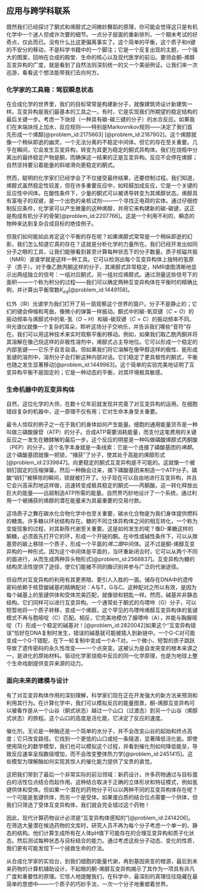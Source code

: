## 应用与跨学科联系

既然我们已经探讨了酮式和烯醇式之间微妙舞蹈的原理，你可能会觉得这只是有机化学中一个迷人但或许次要的细节。一点分子层面的重新排列，一个期末考试的好奇点，仅此而已。没有什么比这更偏离事实了。这个简单的平衡，这个质子和π键的不安分的移动，不是科学书籍中的一个脚注；它是一个反复出现的主题，一个强大的图案，回响在合成的殿堂、生命的核心以及现代医学的前沿。要领会酮-烯醇互变异构的广度，就是看到了自然法则深刻统一的又一个美丽例证。让我们来一次巡游，看看这个想法能带我们去向何方。

### 化学家的工具箱：驾驭瞬息状态

在合成化学的世界里，我们的目标常常是构建新分子，就像建筑师设计新建筑一样。互变异构是我们最基本的工具之一。有时，它是实现我们所期望的稳定结构的最后关键一步。考虑一下炔烃（一种具有碳-碳三键的分子）的水合反应。如果我们在末端炔烃上加水，反应规则——特别是Markovnikov规则——决定了我们首先形成一个烯醇[@problem_id:2175663] [@problem_id:2187902]。这个烯醇就像一个稍纵即逝的幽灵，一个无法分离的不稳定中间体。但它的存在至关重要。几乎在瞬间，它会发生互变异构，转变为其更为稳定的酮式异构体。我们在烧瓶中分离出的最终稳定产物是酮，而确保这一结果的正是互变异构。反应不会停在烯醇；自然坚持要沿着能量的斜坡滑向更稳定的酮式。

然而，聪明的化学家们已经学会了不仅接受最终结果，还要控制过程。我们知道，烯醇式虽然稳定性较差，但在许多重要反应中，如羟醛加成反应，它是一个关键的反应性中间体。在酸性条件下，少量的酮式可以被诱导转变为其烯醇状态。烯醇具有富电子的双键，是一个出色的亲核试剂——一个寻找正电荷的实体。通过仔细控制反应条件，化学家可以产生微量的这种烯醇，并用它来构建新的碳-碳键，这正是构成有机分子的骨架[@problem_id:2207766]。这是一个利用不利的、瞬态的物种来达到复杂合成目标的绝佳例子。

但我们如何能如此肯定这个平衡的存在呢？如果烯醇式常常是一个稍纵即逝的幻影，我们怎么知道它真的存在？这就是分析化学的力量所在。我们已经开发出如同分子之眼的工具，让我们能够看到甚至计算每种状态下的分子数量。质子核磁共振（NMR）波谱学就是这样一种工具。它可以检测出每个互变异构体上独特的氢原子（质子）。对于像乙酰丙酮这样的分子，其烯醇式异常稳定，NMR谱图清晰地显示出两组独立的信号：一组对应酮式，另一组对应烯醇式。通过测量这些信号下的面积——一个称为积分的过程——我们可以确定两种互变异构体在平衡时的精确比例，并计算出平衡常数$K_{eq}$[@problem_id:1449158]。

红外（IR）光谱学为我们打开了另一扇观察这个世界的窗户。分子不是静止的；它们的键会伸缩和弯曲，像微小的弹簧一样振动。酮式中的碳-氧双键（$C=O$）的振动频率与烯醇式中的氧-氢（$O-H$）和碳-碳双键（$C=C$）的振动频率不同。IR光谱仪就像一个复杂的耳朵，聆听这场分子交响乐，并告诉我们哪些“音符”存在。我们可以用这种技术来实时观察平衡的移动。例如，如果我们取乙酰丙酮并将其溶解在像己烷这样的非极性溶剂中，烯醇式占主导地位。它可以形成一个稳定的内部氢键——它乐于自言自语。但如果我们将它溶解在像甲醇这样的极性、能形成氢键的溶剂中，溶剂分子会打断这种内部对话。它们稳定了更具极性的酮式，平衡也随之发生显著移动[@problem_id:1449963]。这个简单的实验完美地证明了互变异构平衡不是固定的；它是一种动态的平衡，对其环境极其敏感。

### 生命机器中的互变异构体

自然，这位化学的大师，在数十亿年前就发现并完善了对互变异构的运用。在细胞错综复杂的机器中，这一原理不仅有用；它对生命本身至关重要。

最令人惊叹的例子之一在于我们的身体如何产生能量。细胞的通用能量货币是一种叫做三磷酸腺苷（ATP）的分子。合成ATP需要消耗能量，而支付这笔费用的关键反应之一发生在糖酵解的最后一步。这个反应的明星是一种叫做磷酸烯醇式丙酮酸（PEP）的分子。这个名字本身就是一条线索：它是一个连接了磷酸基团的*烯醇*。这个磷酸基团就像一把锁，“捕获”了分子，使其处于高能的烯醇形式[@problem_id:2339847]。向更稳定的酮式互变异构是不可能的。这就像一个被销钉固定的压缩弹簧。然后一种酶会过来，摘下磷酸基团来制造一个ATP分子。磷酸“销钉”被移除的瞬间，锁就被打开了。分子现在可以自由地进行互变异构，并且它会兴高采烈地这样做，迅速转变成极其稳定的酮式——丙酮酸。这一转化释放出巨大的能量——远超制造ATP所需的能量。自然界巧妙地设计了一个系统，通过利用一个被捕获的烯醇的潜在能量来为其最重要的交易付款。

这场质子之舞在碳水化合物化学中也至关重要，碳水化合物是为我们身体提供燃料的糖类。许多糖以环状结构存在。糖的不同立体异构体之间的相互转化，一个称为变旋现象的过程，对其新陈代谢至关重要。这是如何发生的呢？像D-果糖这样的酮糖，必须首先打开它的环，形成一个开链的酮。在中性或碱性条件下，可以从羰基旁的碳上移除一个质子，形成一个平面的*烯二醇*中间体。这不过是酮-烯醇互变异构的一种形式。因为这个中间体是平面的，当环重新闭合时，它可以从两个不同的面进行，从而生成两种异头物形式[@problem_id:2568837]。互变异构为糖的结构灵活性提供了途径，使它们能被不同的酶识别并参与广泛的代谢途径。

但自然对互变异构的利用有其更黑暗、更引人入胜的一面。储存在DNA中的遗传密码依赖于核苷酸碱基的精确配对：A与T，G与C。这种配对之所以有效，是因为每个碱基上的氢键供体和受体完美匹配，就像锁和钥匙一样。然而，碱基并非静态结构。它们同样可以进行互变异构。一个通常处于酮式的鸟嘌呤（G）分子，可以短暂地将一个质子转移，变成一个烯醇。这个罕见的鸟嘌呤烯醇互变异构体的氢键模式不再与胞嘧啶（C）匹配。相反，它完美地模仿了腺嘌呤（A），并能与胸腺嘧啶（T）形成一个稳定的碱基对！[@problem_id:2820042]如果这个“互变异构错误”恰好在DNA复制时发生，错误的碱基就可能被插入到新链中。一个G-C对可能变成一个G-T错配，在下一轮复制中变成一个A-T对。一个微小、短暂的质子跳跃导致了遗传密码的永久性改变——一个点突变。这被认为是自发突变的根本来源之一，是进化的原始材料。驱动化学家烧瓶中反应的同一化学原理，也是为地球上整个生命戏剧提供变异来源的动力。

### 面向未来的建模与设计

有了对互变异构体作用的深刻理解，科学家们现在正在开发强大的新方法来预测和利用其行为。在计算化学中，我们可以模拟反应的能量图景。酮-烯醇互变异构可以被看作是从一个山谷（酮式状态）越过一个山口（过渡态）到另一个山谷（烯醇式状态）的旅程。这个山口的高度是活化能，它决定了反应的速度。

催化剂，无论是一种酶还是一个简单的水分子，并不会改变山谷的起始和终点高度；它只改变路径。它找到一个更低的山口或挖一条隧道，显著降低活化能。即使使用简化的数学模型，我们也可以模拟这个过程，并看到催化剂如何降低能垒，导致反应速率呈指数级增加，而不会改变整体热力学[@problem_id:2451415]。这些模型为理解酶如何实现其惊人的催化能力提供了宝贵的直觉。

这把我们带到了最后一个非常实际的前沿领域：新药设计。许多药物通过与目标蛋白的活性位点结合而起作用。这种结合取决于正确的立体形状和特征模式，例如氢键供体和受体。但如果一个潜在的药物分子可以以两种不同的互变异构体存在呢？一个可能是氢键供体，而另一个是受体。如果蛋白质的结合位点需要一个供体，但我们只筛选了受体互变异构体，我们就会完全错过这个药物！

因此，现代计算药物设计必须是“互变异构体感知的”[@problem_id:2414206]。在筛选大量潜在候选药物的文库时，研究人员不再为每个分子考虑一个单一的、静态的结构。他们计算生成所有在人体pH值下可能存在的合理互变异构和质子化状态。然后测试每种状态与目标结合的能力。通过考虑这些分子动态、变化的性质，我们更有可能发现下一个拯救生命的疗法。

从合成化学家的实验台，到我们细胞的能量代谢，再到基因突变的根源，最后到未来药物的计算机辅助设计，不起眼的酮-烯醇互变异构揭示了其作为一项具有非凡广度和重要性的原理。它惊人地提醒我们，在科学中，最深刻的真理往往隐藏在最简单的思想中——一个质子的巧妙手法，一次一个分子地重塑着世界。